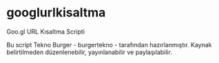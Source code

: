# googlurlkisaltma
Goo.gl URL Kısaltma Scripti

Bu script Tekno Burger - burgertekno - tarafından hazırlanmıştır.
Kaynak belirtilmeden düzenlenebilir, yayınlanabilir ve paylaşılabilir.
